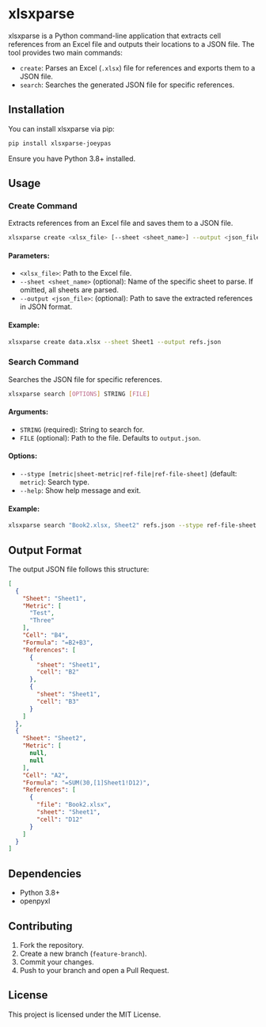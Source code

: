# xlsxparse

xlsxparse is a Python command-line application that extracts cell references from an Excel file and outputs their locations to a JSON file. The tool provides two main commands:

- `create`: Parses an Excel (`.xlsx`) file for references and exports them to a JSON file.
- `search`: Searches the generated JSON file for specific references.

## Installation

You can install xlsxparse via pip:

```sh
pip install xlsxparse-joeypas
```

Ensure you have Python 3.8+ installed.

## Usage

### Create Command

Extracts references from an Excel file and saves them to a JSON file.

```sh
xlsxparse create <xlsx_file> [--sheet <sheet_name>] --output <json_file>
```

#### Parameters:
- `<xlsx_file>`: Path to the Excel file.
- `--sheet <sheet_name>` (optional): Name of the specific sheet to parse. If omitted, all sheets are parsed.
- `--output <json_file>`: (optional): Path to save the extracted references in JSON format.

#### Example:
```sh
xlsxparse create data.xlsx --sheet Sheet1 --output refs.json
```

### Search Command

Searches the JSON file for specific references.

```sh
xlsxparse search [OPTIONS] STRING [FILE]
```

#### Arguments:
- `STRING` (required): String to search for.
- `FILE` (optional): Path to the file. Defaults to `output.json`.

#### Options:
- `--stype [metric|sheet-metric|ref-file|ref-file-sheet]` (default: `metric`): Search type.
- `--help`: Show help message and exit.

#### Example:
```sh
xlsxparse search "Book2.xlsx, Sheet2" refs.json --stype ref-file-sheet
```

## Output Format

The output JSON file follows this structure:

```json
[
  {
    "Sheet": "Sheet1",
    "Metric": [
      "Test",
      "Three"
    ],
    "Cell": "B4",
    "Formula": "=B2+B3",
    "References": [
      {
        "sheet": "Sheet1",
        "cell": "B2"
      },
      {
        "sheet": "Sheet1",
        "cell": "B3"
      }
    ]
  },
  {
    "Sheet": "Sheet2",
    "Metric": [
      null,
      null
    ],
    "Cell": "A2",
    "Formula": "=SUM(30,[1]Sheet1!D12)",
    "References": [
      {
        "file": "Book2.xlsx",
        "sheet": "Sheet1",
        "cell": "D12"
      }
    ]
  }
]
```

## Dependencies

- Python 3.8+
- openpyxl

## Contributing

1. Fork the repository.
2. Create a new branch (`feature-branch`).
3. Commit your changes.
4. Push to your branch and open a Pull Request.

## License

This project is licensed under the MIT License.

